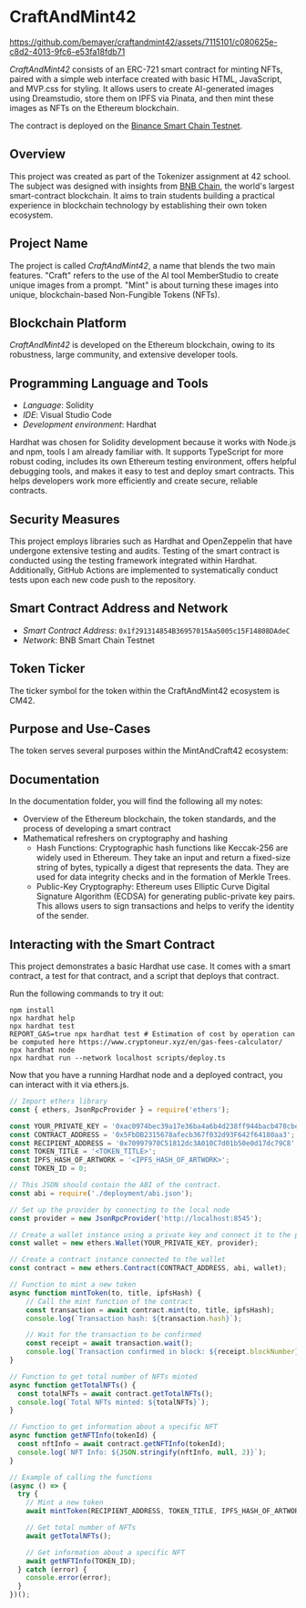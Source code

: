 # CraftAndMint42

https://github.com/bemayer/craftandmint42/assets/7115101/c080625e-c8d2-4013-9fc6-e53fa18fdb71

*CraftAndMint42* consists of an ERC-721 smart contract for minting NFTs, paired with a simple web interface created with basic HTML, JavaScript, and MVP.css for styling. It allows users to create AI-generated images using Dreamstudio, store them on IPFS via Pinata, and then mint these images as NFTs on the Ethereum blockchain.

The contract is deployed on the [Binance Smart Chain Testnet](https://testnet.bscscan.com/address/0x1f291314854B36957015Aa5005c15F14808DAdeC).

## Overview
This project was created as part of the Tokenizer assignment at 42 school. The subject was designed with insights from [BNB Chain](https://www.bnbchain.org/), the world's largest smart-contract blockchain. It aims to train students building a practical experience in blockchain technology by establishing their own token ecosystem.

## Project Name
The project is called *CraftAndMint42*, a name that blends the two main features. "Craft" refers to the use of the AI tool MemberStudio to create unique images from a prompt. "Mint" is about turning these images into unique, blockchain-based Non-Fungible Tokens (NFTs).

## Blockchain Platform
*CraftAndMint42* is developed on the Ethereum blockchain, owing to its robustness, large community, and extensive developer tools.

## Programming Language and Tools
- *Language*: Solidity
- *IDE*: Visual Studio Code
- *Development environment*: Hardhat

Hardhat was chosen for Solidity development because it works with Node.js and npm, tools I am already familiar with. It supports TypeScript for more robust coding, includes its own Ethereum testing environment, offers helpful debugging tools, and makes it easy to test and deploy smart contracts. This helps developers work more efficiently and create secure, reliable contracts.

## Security Measures
This project employs libraries such as Hardhat and OpenZeppelin that have undergone extensive testing and audits.
Testing of the smart contract is conducted using the testing framework integrated within Hardhat.
Additionally, GitHub Actions are implemented to systematically conduct tests upon each new code push to the repository.

## Smart Contract Address and Network
- *Smart Contract Address*: `0x1f291314854B36957015Aa5005c15F14808DAdeC`
- *Network*: BNB Smart Chain Testnet

## Token Ticker
The ticker symbol for the token within the CraftAndMint42 ecosystem is CM42.

## Purpose and Use-Cases
The token serves several purposes within the MintAndCraft42 ecosystem:

## Documentation
In the documentation folder, you will find the following all my notes:
- Overview of the Ethereum blockchain, the token standards, and the process of developing a smart contract
- Mathematical refreshers on cryptography and hashing
  - Hash Functions: Cryptographic hash functions like Keccak-256 are widely used in Ethereum. They take an input and return a fixed-size string of bytes, typically a digest that represents the data. They are used for data integrity checks and in the formation of Merkle Trees.
  - Public-Key Cryptography: Ethereum uses Elliptic Curve Digital Signature Algorithm (ECDSA) for generating public-private key pairs. This allows users to sign transactions and helps to verify the identity of the sender.


## Interacting with the Smart Contract

This project demonstrates a basic Hardhat use case. It comes with a smart contract, a test for that contract, and a script that deploys that contract.

Run the following commands to try it out:

```shell
npm install
npx hardhat help
npx hardhat test
REPORT_GAS=true npx hardhat test # Estimation of cost by operation can be computed here https://www.cryptoneur.xyz/en/gas-fees-calculator/
npx hardhat node
npx hardhat run --network localhost scripts/deploy.ts
```

Now that you have a running Hardhat node and a deployed contract, you can interact with it via ethers.js.

```javascript
// Import ethers library
const { ethers, JsonRpcProvider } = require('ethers');

const YOUR_PRIVATE_KEY = '0xac0974bec39a17e36ba4a6b4d238ff944bacb478cbed5efcae784d7bf4f2ff80';
const CONTRACT_ADDRESS = '0x5FbDB2315678afecb367f032d93F642f64180aa3';
const RECIPIENT_ADDRESS = '0x70997970C51812dc3A010C7d01b50e0d17dc79C8';
const TOKEN_TITLE = '<TOKEN_TITLE>';
const IPFS_HASH_OF_ARTWORK = '<IPFS_HASH_OF_ARTWORK>';
const TOKEN_ID = 0;

// This JSON should contain the ABI of the contract.
const abi = require('./deployment/abi.json');

// Set up the provider by connecting to the local node
const provider = new JsonRpcProvider('http://localhost:8545');

// Create a wallet instance using a private key and connect it to the provider
const wallet = new ethers.Wallet(YOUR_PRIVATE_KEY, provider);

// Create a contract instance connected to the wallet
const contract = new ethers.Contract(CONTRACT_ADDRESS, abi, wallet);

// Function to mint a new token
async function mintToken(to, title, ipfsHash) {
	// Call the mint function of the contract
	const transaction = await contract.mint(to, title, ipfsHash);
	console.log(`Transaction hash: ${transaction.hash}`);

	// Wait for the transaction to be confirmed
	const receipt = await transaction.wait();
	console.log(`Transaction confirmed in block: ${receipt.blockNumber}`);
}

// Function to get total number of NFTs minted
async function getTotalNFTs() {
  const totalNFTs = await contract.getTotalNFTs();
  console.log(`Total NFTs minted: ${totalNFTs}`);
}

// Function to get information about a specific NFT
async function getNFTInfo(tokenId) {
  const nftInfo = await contract.getNFTInfo(tokenId);
  console.log(`NFT Info: ${JSON.stringify(nftInfo, null, 2)}`);
}

// Example of calling the functions
(async () => {
  try {
    // Mint a new token
    await mintToken(RECIPIENT_ADDRESS, TOKEN_TITLE, IPFS_HASH_OF_ARTWORK);

    // Get total number of NFTs
    await getTotalNFTs();

    // Get information about a specific NFT
    await getNFTInfo(TOKEN_ID);
  } catch (error) {
    console.error(error);
  }
})();
```
